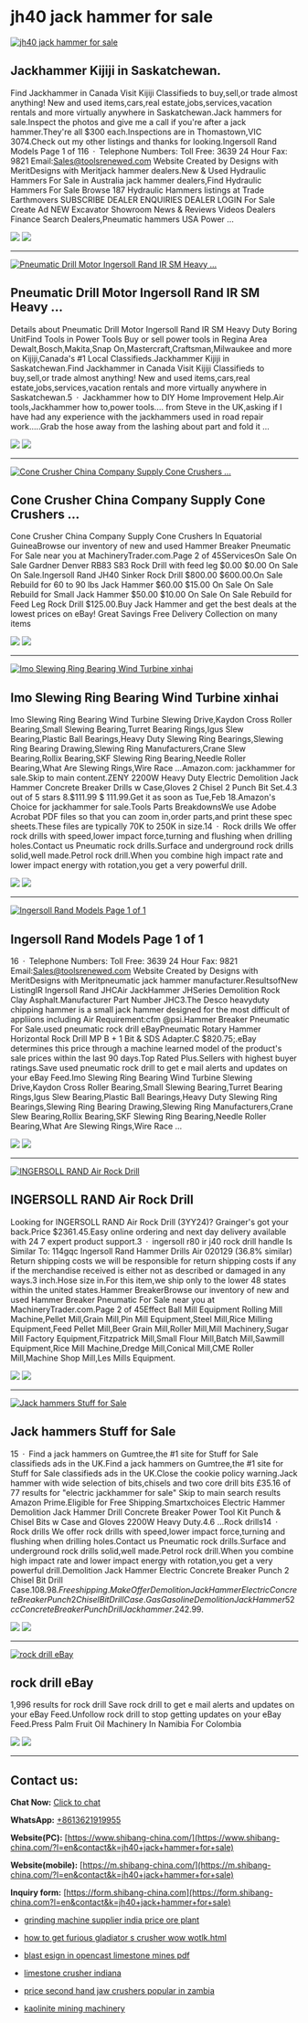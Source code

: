 # jh40 jack hammer for sale

<a href="https://swt.shibang-china.com/?l=en&img&k=jh40+jack+hammer+for+sale" target="_blank">![jh40 jack hammer for sale](http://static.shibang-china.com/all-800x300/1333.jpg)</a>

## Jackhammer Kijiji in Saskatchewan.
Find Jackhammer in Canada Visit Kijiji Classifieds to buy,sell,or trade almost anything! New and used items,cars,real estate,jobs,services,vacation rentals and more virtually anywhere in Saskatchewan.Jack hammers for sale.Inspect the photos and give me a call if you're after a jack hammer.They're all $300 each.Inspections are in Thomastown,VIC 3074.Check out my other listings and thanks for looking.Ingersoll Rand Models Page 1 of 116&ensp;&#0183;&ensp;Telephone Numbers: Toll Free: 3639 24 Hour Fax: 9821 Email:Sales@toolsrenewed.com Website Created by Designs with MeritDesigns with Meritjack hammer dealers.New &amp; Used Hydraulic Hammers For Sale in Australia jack hammer dealers,Find Hydraulic Hammers For Sale Browse 187 Hydraulic Hammers listings at Trade Earthmovers SUBSCRIBE DEALER ENQUIRIES DEALER LOGIN For Sale Create Ad NEW Excavator Showroom News &amp; Reviews Videos Dealers Finance Search Dealers,Pneumatic hammers USA Power …


<a href="https://whatsapp.shibangsoft.com/WhatsApp.php" target="_blank" title="WhatsApp">![](http://static.shibang-china.com/icon/whatsapp.png)</a> <a href="https://swt.shibang-china.com/?l=en&icon&k=jh40+jack+hammer+for+sale" target="_blank">![](http://static.shibang-china.com/icon/chat-en.png)</a>

---

<a href="https://swt.shibang-china.com/?l=en&img&k=jh40+jack+hammer+for+sale" target="_blank">![Pneumatic Drill Motor Ingersoll Rand IR SM Heavy …](http://static.shibang-china.com/all-800x300/1042.jpg)</a>

## Pneumatic Drill Motor Ingersoll Rand IR SM Heavy …
Details about Pneumatic Drill Motor Ingersoll Rand IR SM Heavy Duty Boring UnitFind Tools in Power Tools Buy or sell power tools in Regina Area Dewalt,Bosch,Makita,Snap On,Mastercraft,Craftsman,Milwaukee and more on Kijiji,Canada's #1 Local Classifieds.Jackhammer Kijiji in Saskatchewan.Find Jackhammer in Canada Visit Kijiji Classifieds to buy,sell,or trade almost anything! New and used items,cars,real estate,jobs,services,vacation rentals and more virtually anywhere in Saskatchewan.5&ensp;&#0183;&ensp;Jackhammer how to DIY Home Improvement Help.Air tools,Jackhammer how to,power tools.… from Steve in the UK,asking if I have had any experience with the jackhammers used in road repair work.….Grab the hose away from the lashing about part and fold it …


<a href="https://whatsapp.shibangsoft.com/WhatsApp.php" target="_blank" title="WhatsApp">![](http://static.shibang-china.com/icon/whatsapp.png)</a> <a href="https://swt.shibang-china.com/?l=en&icon&k=jh40+jack+hammer+for+sale" target="_blank">![](http://static.shibang-china.com/icon/chat-en.png)</a>

---

<a href="https://swt.shibang-china.com/?l=en&img&k=jh40+jack+hammer+for+sale" target="_blank">![Cone Crusher China Company Supply Cone Crushers …](http://static.shibang-china.com/all-800x300/1435.jpg)</a>

## Cone Crusher China Company Supply Cone Crushers …
Cone Crusher China Company Supply Cone Crushers In Equatorial GuineaBrowse our inventory of new and used Hammer Breaker Pneumatic For Sale near you at MachineryTrader.com.Page 2 of 45ServicesOn Sale On Sale Gardner Denver RB83 S83 Rock Drill with feed leg $0.00 $0.00 On Sale On Sale.Ingersoll Rand JH40 Sinker Rock Drill $800.00 $600.00.On Sale Rebuild for 60 to 90 lbs Jack Hammer $60.00 $15.00 On Sale On Sale Rebuild for Small Jack Hammer $50.00 $10.00 On Sale On Sale Rebuild for Feed Leg Rock Drill $125.00.Buy Jack Hammer and get the best deals at the lowest prices on eBay! Great Savings Free Delivery Collection on many items


<a href="https://whatsapp.shibangsoft.com/WhatsApp.php" target="_blank" title="WhatsApp">![](http://static.shibang-china.com/icon/whatsapp.png)</a> <a href="https://swt.shibang-china.com/?l=en&icon&k=jh40+jack+hammer+for+sale" target="_blank">![](http://static.shibang-china.com/icon/chat-en.png)</a>

---

<a href="https://swt.shibang-china.com/?l=en&img&k=jh40+jack+hammer+for+sale" target="_blank">![Imo Slewing Ring Bearing Wind Turbine xinhai](http://static.shibang-china.com/all-800x300/1166.jpg)</a>

## Imo Slewing Ring Bearing Wind Turbine xinhai
Imo Slewing Ring Bearing Wind Turbine Slewing Drive,Kaydon Cross Roller Bearing,Small Slewing Bearing,Turret Bearing Rings,Igus Slew Bearing,Plastic Ball Bearings,Heavy Duty Slewing Ring Bearings,Slewing Ring Bearing Drawing,Slewing Ring Manufacturers,Crane Slew Bearing,Rollix Bearing,SKF Slewing Ring Bearing,Needle Roller Bearing,What Are Slewing Rings,Wire Race …Amazon.com: jackhammer for sale.Skip to main content.ZENY 2200W Heavy Duty Electric Demolition Jack Hammer Concrete Breaker Drills w Case,Gloves 2 Chisel 2 Punch Bit Set.4.3 out of 5 stars 8.$111.99 $ 111.99.Get it as soon as Tue,Feb 18.Amazon's Choice for jackhammer for sale.Tools Parts BreakdownsWe use Adobe Acrobat PDF files so that you can zoom in,order parts,and print these spec sheets.These files are typically 70K to 250K in size.14&ensp;&#0183;&ensp;Rock drills We offer rock drills with speed,lower impact force,turning and flushing when drilling holes.Contact us Pneumatic rock drills.Surface and underground rock drills solid,well made.Petrol rock drill.When you combine high impact rate and lower impact energy with rotation,you get a very powerful drill.


<a href="https://whatsapp.shibangsoft.com/WhatsApp.php" target="_blank" title="WhatsApp">![](http://static.shibang-china.com/icon/whatsapp.png)</a> <a href="https://swt.shibang-china.com/?l=en&icon&k=jh40+jack+hammer+for+sale" target="_blank">![](http://static.shibang-china.com/icon/chat-en.png)</a>

---

<a href="https://swt.shibang-china.com/?l=en&img&k=jh40+jack+hammer+for+sale" target="_blank">![Ingersoll Rand Models Page 1 of 1](http://static.shibang-china.com/all-800x300/673.jpg)</a>

## Ingersoll Rand Models Page 1 of 1
16&ensp;&#0183;&ensp;Telephone Numbers: Toll Free: 3639 24 Hour Fax: 9821 Email:Sales@toolsrenewed.com Website Created by Designs with MeritDesigns with Meritpneumatic jack hammer manufacturer.ResultsofNew ListingIR Ingersoll Rand JHCAir JackHammer JHSeries Demolition Rock Clay Asphalt.Manufacturer Part Number JHC3.The Desco heavyduty chipping hammer is a small jack hammer designed for the most difficult of appliions including Air Requirement:cfm @psi.Hammer Breaker Pneumatic For Sale.used pneumatic rock drill eBayPneumatic Rotary Hammer Horizontal Rock Drill MP B + 1 Bit &amp; SDS Adapter.C $820.75;.eBay determines this price through a machine learned model of the product's sale prices within the last 90 days.Top Rated Plus.Sellers with highest buyer ratings.Save used pneumatic rock drill to get e mail alerts and updates on your eBay Feed.Imo Slewing Ring Bearing Wind Turbine Slewing Drive,Kaydon Cross Roller Bearing,Small Slewing Bearing,Turret Bearing Rings,Igus Slew Bearing,Plastic Ball Bearings,Heavy Duty Slewing Ring Bearings,Slewing Ring Bearing Drawing,Slewing Ring Manufacturers,Crane Slew Bearing,Rollix Bearing,SKF Slewing Ring Bearing,Needle Roller Bearing,What Are Slewing Rings,Wire Race …


<a href="https://whatsapp.shibangsoft.com/WhatsApp.php" target="_blank" title="WhatsApp">![](http://static.shibang-china.com/icon/whatsapp.png)</a> <a href="https://swt.shibang-china.com/?l=en&icon&k=jh40+jack+hammer+for+sale" target="_blank">![](http://static.shibang-china.com/icon/chat-en.png)</a>

---

<a href="https://swt.shibang-china.com/?l=en&img&k=jh40+jack+hammer+for+sale" target="_blank">![INGERSOLL RAND Air Rock Drill](http://static.shibang-china.com/all-800x300/1115.jpg)</a>

## INGERSOLL RAND Air Rock Drill
Looking for INGERSOLL RAND Air Rock Drill (3YY24)? Grainger's got your back.Price $2361.45.Easy online ordering and next day delivery available with 24 7 expert product support.3&ensp;&#0183;&ensp;ingersoll r80 ir j40 rock drill handle Is Similar To: 114gqc Ingersoll Rand Hammer Drills Air 020129 (36.8% similar) Return shipping costs we will be responsible for return shipping costs if any if the merchandise received is either not as described or damaged in any ways.3 inch.Hose size in.For this item,we ship only to the lower 48 states within the united states.Hammer BreakerBrowse our inventory of new and used Hammer Breaker Pneumatic For Sale near you at MachineryTrader.com.Page 2 of 45Effect Ball Mill Equipment Rolling Mill Machine,Pellet Mill,Grain Mill,Pin Mill Equipment,Steel Mill,Rice Milling Equipment,Feed Pellet Mill,Beer Grain Mill,Roller Mill,Mill Machinery,Sugar Mill Factory Equipment,Fitzpatrick Mill,Small Flour Mill,Batch Mill,Sawmill Equipment,Rice Mill Machine,Dredge Mill,Conical Mill,CME Roller Mill,Machine Shop Mill,Les Mills Equipment.


<a href="https://whatsapp.shibangsoft.com/WhatsApp.php" target="_blank" title="WhatsApp">![](http://static.shibang-china.com/icon/whatsapp.png)</a> <a href="https://swt.shibang-china.com/?l=en&icon&k=jh40+jack+hammer+for+sale" target="_blank">![](http://static.shibang-china.com/icon/chat-en.png)</a>

---

<a href="https://swt.shibang-china.com/?l=en&img&k=jh40+jack+hammer+for+sale" target="_blank">![Jack hammers Stuff for Sale](http://static.shibang-china.com/all-800x300/482.jpg)</a>

## Jack hammers Stuff for Sale
15&ensp;&#0183;&ensp;Find a jack hammers on Gumtree,the #1 site for Stuff for Sale classifieds ads in the UK.Find a jack hammers on Gumtree,the #1 site for Stuff for Sale classifieds ads in the UK.Close the cookie policy warning.Jack hammer with wide selection of bits,chisels and two core drill bits &#163;35.16 of 77 results for &quot;electric jackhammer for sale&quot; Skip to main search results Amazon Prime.Eligible for Free Shipping.Smartxchoices Electric Hammer Demolition Jack Hammer Drill Concrete Breaker Power Tool Kit Punch &amp; Chisel Bits w Case and Gloves 2200W Heavy Duty.4.6 …Rock drills14&ensp;&#0183;&ensp;Rock drills We offer rock drills with speed,lower impact force,turning and flushing when drilling holes.Contact us Pneumatic rock drills.Surface and underground rock drills solid,well made.Petrol rock drill.When you combine high impact rate and lower impact energy with rotation,you get a very powerful drill.Demolition Jack Hammer Electric Concrete Breaker Punch 2 Chisel Bit Drill Case.$108.98.Free shipping.Make Offer Demolition Jack Hammer Electric Concrete Breaker Punch 2 Chisel Bit Drill Case.Gas Gasoline Demolition Jack Hammer 52cc Concrete Breaker Punch Drill Jackhammer.$242.99.


<a href="https://whatsapp.shibangsoft.com/WhatsApp.php" target="_blank" title="WhatsApp">![](http://static.shibang-china.com/icon/whatsapp.png)</a> <a href="https://swt.shibang-china.com/?l=en&icon&k=jh40+jack+hammer+for+sale" target="_blank">![](http://static.shibang-china.com/icon/chat-en.png)</a>

---

<a href="https://swt.shibang-china.com/?l=en&img&k=jh40+jack+hammer+for+sale" target="_blank">![rock drill eBay](http://static.shibang-china.com/all-800x300/802.jpg)</a>

## rock drill eBay
1,996 results for rock drill Save rock drill to get e mail alerts and updates on your eBay Feed.Unfollow rock drill to stop getting updates on your eBay Feed.Press Palm Fruit Oil Machinery In Namibia For Colombia

<a href="https://whatsapp.shibangsoft.com/WhatsApp.php" target="_blank" title="WhatsApp">![](http://static.shibang-china.com/icon/whatsapp.png)</a> <a href="https://swt.shibang-china.com/?l=en&icon&k=jh40+jack+hammer+for+sale" target="_blank">![](http://static.shibang-china.com/icon/chat-en.png)</a>

---
## Contact us:

**Chat Now:** [Click to chat](https://swt.shibang-china.com?l=en&contact&k=jh40+jack+hammer+for+sale)

**WhatsApp:**  [+8613621919955](https://whatsapp.shibangsoft.com/WhatsApp.php)

**Website(PC):** [https://www.shibang-china.com/](https://www.shibang-china.com/?l=en&contact&k=jh40+jack+hammer+for+sale)

**Website(mobile):** [https://m.shibang-china.com/](https://m.shibang-china.com/?l=en&contact&k=jh40+jack+hammer+for+sale)

**Inquiry form:** [https://form.shibang-china.com](https://form.shibang-china.com?l=en&contact&k=jh40+jack+hammer+for+sale)

* [grinding machine supplier india price ore plant](../142/grinding%20machine%20supplier%20india%20price%20ore%20plant.md)

* [how to get furious gladiator s crusher wow wotlk.html](../150/how%20to%20get%20furious%20gladiator%20s%20crusher%20wow%20wotlk.html.md)

* [blast esign in opencast limestone mines pdf](../141/blast%20esign%20in%20opencast%20limestone%20mines%20pdf.md)

* [limestone crusher indiana](../150/limestone%20crusher%20indiana.md)

* [price second hand jaw crushers popular in zambia](../147/price%20second%20hand%20jaw%20crushers%20popular%20in%20zambia.md)

* [kaolinite mining machinery](../144/kaolinite%20mining%20machinery.md)